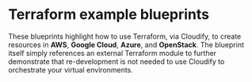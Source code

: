 # Terraform example blueprints

These blueprints highlight how to use Terraform, via Cloudify, to create resources in **AWS**, **Google Cloud**, **Azure**, and **OpenStack**. The blueprint itself simply references an external Terraform module to further demonstrate that re-development is not needed to use Cloudify to orchestrate your virtual environments. 